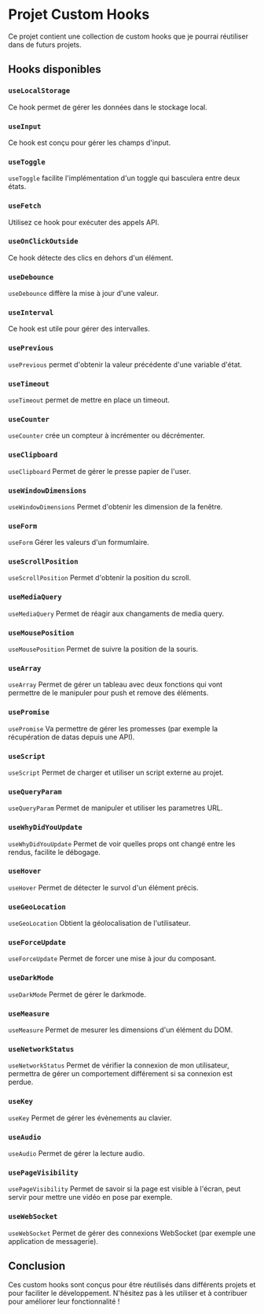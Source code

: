 # Projet Custom Hooks

Ce projet contient une collection de custom hooks que je pourrai réutiliser dans de futurs projets.

## Hooks disponibles

### `useLocalStorage`

Ce hook permet de gérer les données dans le stockage local.

### `useInput`

Ce hook est conçu pour gérer les champs d'input.

### `useToggle`

`useToggle` facilite l'implémentation d'un toggle qui basculera entre deux états.

### `useFetch`

Utilisez ce hook pour exécuter des appels API.

### `useOnClickOutside`

Ce hook détecte des clics en dehors d'un élément.

### `useDebounce`

`useDebounce` diffère la mise à jour d'une valeur.

### `useInterval`

Ce hook est utile pour gérer des intervalles.

### `usePrevious`

`usePrevious` permet d'obtenir la valeur précédente d'une variable d'état.

### `useTimeout`

`useTimeout` permet de mettre en place un timeout.

### `useCounter`

`useCounter` crée un compteur à incrémenter ou décrémenter.

### `useClipboard`

`useClipboard` Permet de gérer le presse papier de l'user.

### `useWindowDimensions`

`useWindowDimensions` Permet d'obtenir les dimension de la fenêtre.

### `useForm`

`useForm` Gérer les valeurs d'un formumlaire.

### `useScrollPosition`

`useScrollPosition` Permet d'obtenir la position du scroll.

### `useMediaQuery`

`useMediaQuery` Permet de réagir aux changaments de media query.

### `useMousePosition`

`useMousePosition` Permet de suivre la position de la souris.

### `useArray`

`useArray` Permet de gérer un tableau avec deux fonctions qui vont permettre de le manipuler pour push et remove des éléments.

### `usePromise`

`usePromise` Va permettre de gérer les promesses (par exemple la récupération de datas depuis une API).

### `useScript`

`useScript` Permet de charger et utiliser un script externe au projet.

### `useQueryParam`

`useQueryParam` Permet de manipuler et utiliser les parametres URL.

### `useWhyDidYouUpdate`

`useWhyDidYouUpdate` Permet de voir quelles props ont changé entre les rendus, facilite le débogage.

### `useHover`

`useHover` Permet de détecter le survol d'un élément précis.

### `useGeoLocation`

`useGeoLocation` Obtient la géolocalisation de l'utilisateur.

### `useForceUpdate`

`useForceUpdate` Permet de forcer une mise à jour du composant.

### `useDarkMode`

`useDarkMode` Permet de gérer le darkmode.

### `useMeasure`

`useMeasure` Permet de mesurer les dimensions d'un élément du DOM.

### `useNetworkStatus`

`useNetworkStatus` Permet de vérifier la connexion de mon utilisateur, permettra de gérer un comportement différement si sa connexion est perdue.

### `useKey`

`useKey` Permet de gérer les évènements au clavier.

### `useAudio`

`useAudio` Permet de gérer la lecture audio.

### `usePageVisibility`

`usePageVisibility` Permet de savoir si la page est visible à l'écran, peut servir pour mettre une vidéo en pose par exemple.

### `useWebSocket`

`useWebSocket` Permet de gérer des connexions WebSocket (par exemple une application de messagerie).

## Conclusion

Ces custom hooks sont conçus pour être réutilisés dans différents projets et pour faciliter le développement. N'hésitez pas à les utiliser et à contribuer pour améliorer leur fonctionnalité !
